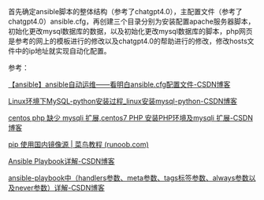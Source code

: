 首先确定ansible脚本的整体结构（参考了chatgpt4.0），主配置文件（参考了chatgpt4.0）ansible.cfg，再创建三个目录分别为安装配置apache服务器脚本，初始化更改mysql数据库的数据，以及初始化更改mysql数据库的脚本，php网页是参考的网上的模板进行的修改以及chatgpt4.0的帮助进行的修改，修改hosts文件中的ip地址就实现自动化配置。

参考：

[【ansible】ansible自动运维——看明白ansible.cfg配置文件-CSDN博客](https://blog.csdn.net/weixin_51338719/article/details/129984606?app_version=6.3.7&code=app_1562916241&csdn_share_tail={"type"%3A"blog"%2C"rType"%3A"article"%2C"rId"%3A"129984606"%2C"source"%3A"weixin_71034444"}&uLinkId=usr1mkqgl919blen&utm_source=app)

[Linux环境下MySQL-python安装过程_linux安装mysql-python-CSDN博客](https://blog.csdn.net/shanliangliuxing/article/details/7828233?ops_request_misc=&request_id=&biz_id=102&utm_term=linux安装mysql-python&utm_medium=distribute.pc_search_result.none-task-blog-2~blog~sobaiduweb~default-1-7828233.nonecase&spm=1018.2226.3001.4450)

[centos php 缺少 mysqli 扩展,centos7 PHP 安装PHP环境及mysqli 扩展-CSDN博客](https://blog.csdn.net/weixin_42489104/article/details/116250184?ops_request_misc=%7B%22request%5Fid%22%3A%22171776644916800222866697%22%2C%22scm%22%3A%2220140713.130102334.pc%5Fblog.%22%7D&request_id=171776644916800222866697&biz_id=0&utm_medium=distribute.pc_search_result.none-task-blog-2~blog~first_rank_ecpm_v1~rank_v31_ecpm-2-116250184-null-null.nonecase&utm_term=centos下载mysqli&spm=1018.2226.3001.4450)

[pip 使用国内镜像源 | 菜鸟教程 (runoob.com)](https://www.runoob.com/w3cnote/pip-cn-mirror.html)

[Ansible Playbook详解-CSDN博客](https://blog.csdn.net/l25803691121/article/details/140084994?ops_request_misc=%7B%22request%5Fid%22%3A%22171983726216800222898078%22%2C%22scm%22%3A%2220140713.130102334.pc%5Fblog.%22%7D&request_id=171983726216800222898078&biz_id=0&utm_medium=distribute.pc_search_result.none-task-blog-2~blog~first_rank_ecpm_v1~rank_v31_ecpm-27-140084994-null-null.nonecase&utm_term=ansible中meta&spm=1018.2226.3001.4450)

[ansible-playbook中（handlers参数、meta参数、tags标签参数、always参数以及never参数）详解-CSDN博客](https://blog.csdn.net/yrx420909/article/details/105115532?utm_source=miniapp_weixin)
